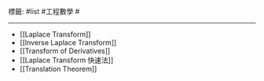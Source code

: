 標籤: #list #工程數學 #

---

- [[Laplace Transform]]
- [[Inverse Laplace Transform]]
- [[Transform of Derivatives]]
- [[Laplace Transform 快速法]]
- [[Translation Theorem]]